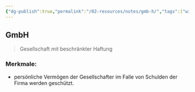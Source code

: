 ```yaml
---
{"dg-publish":true,"permalink":"/02-resources/notes/gmb-h/","tags":["wirtschaft/bwl"],"noteIcon":"","updated":"2025-09-27T01:32:45.000+02:00"}
---
```


## GmbH 
> Gesellschaft mit beschränkter Haftung

### Merkmale: 
- persönliche Vermögen der Gesellschafter im Falle von Schulden der Firma werden geschützt.
